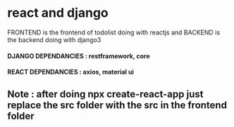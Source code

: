 # react and django
 FRONTEND is the frontend of todolist doing with reactjs
 and BACKEND is the backend doing with django3
 
#### DJANGO DEPENDANCIES : restframework, core <br/>
#### REACT DEPENDANCIES : axios, material ui

## Note : after doing npx create-react-app just replace the src folder with the src in the frontend folder
